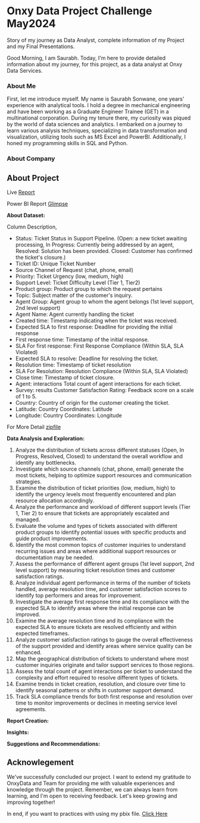 # Onxy Data Project Challenge May2024
Story of my journey as Data Analyst, complete information of my Project and my Final Presentations.

Good Morning, I am Saurabh. Today, I'm here to provide detailed information about my journey, for this project, as a data analyst at Onxy Data Services.
### About Me
First, let me introduce myself. My name is Saurabh Sonwane, one years' experience with analytical tools. I hold a degree in mechanical engineering and have been working as a Graduate Engineer Trainee (GET) in a multinational corporation. During my tenure there, my curiosity was piqued by the world of data sciences and analytics. I embarked on a journey to learn various analysis techniques, specializing in data transformation and visualization, utilizing tools such as MS Excel and PowerBI. Additionally, I honed my programming skills in SQL and Python.
### About Company
## About Project
Live [Report](https://app.powerbi.com/view?r=eyJrIjoiNGViZTg1NjgtZTVkZi00NTQ3LWI0YTgtZmU2M2Y4MzAxOTk1IiwidCI6ImRmODY3OWNkLWE4MGUtNDVkOC05OWFjLWM4M2VkN2ZmOTVhMCJ9&pageName=ReportSection)

Power BI Report [Glimpse](https://github.com/SSonwane26/DataProjectChallenges/blob/main/May%202024%20-%20Technical%20Support/Technical_Support_May2024.pdf)

**About Dataset:**

Column	Description,
- Status:	Ticket Status in Support Pipeline. (Open: a new ticket awaiting processing, In Progress: Currently being addressed by an agent, Resolved: Solution has been provided. Closed: Customer has confirmed the ticket's closure.)
- Ticket ID:	Unique Ticket Number
- Source	Channel of Request (chat, phone, email)
- Priority:	Ticket Urgency (low, medium, high)
- Support Level:	Ticket Difficulty Level (Tier 1, Tier2)
- Product group:	Product group to which the request pertains
- Topic:	Subject matter of the customer's inquiry.
- Agent Group:	Agent group to whom the agent belongs (1st level support, 2nd level support)
- Agent Name:	Agent currently handling the ticket
- Created time:	Timestamp indicating when the ticket was received.
- Expected SLA to first response:	Deadline for providing the initial response
- First response time:	Timestamp of the initial response.
- SLA For first response:	First Response Compliance (Within SLA, SLA Violated)
- Expected SLA to resolve:	Deadline for resolving the ticket.
- Resolution time:	Timestamp of ticket resolution
- SLA For Resolution:	Resolution Compliance (Within SLA, SLA Violated)
- Close time:	Timestamp of ticket closure.
- Agent: interactions	Total count of agent interactions for each ticket.
- Survey: results	Customer Satisfaction Rating: Feedback score on a scale of 1 to 5.
- Country:	Country of origin for the customer creating the ticket.
- Latitude:	Country Coordinates: Latitude
- Longitude:	Country Coordinates: Longitude

For More Detail [zipfile](https://github.com/SSonwane26/DataProjectChallenges/blob/main/May%202024%20-%20Technical%20Support/Onyx%20Data%20-DataDNA%20Dataset%20Challenge%20-%20Technical%20Support%20Dataset%20-%20May%202024.zip)

**Data Analysis and Exploration:**

1. Analyze the distribution of tickets across different statuses (Open, In Progress, Resolved, Closed) to understand the overall workflow and identify any bottlenecks.
2. Investigate which source channels (chat, phone, email) generate the most tickets, helping to optimize support resources and communication strategies.
3. Examine the distribution of ticket priorities (low, medium, high) to identify the urgency levels most frequently encountered and plan resource allocation accordingly.
4. Analyze the performance and workload of different support levels (Tier 1, Tier 2) to ensure that tickets are appropriately escalated and managed.
5. Evaluate the volume and types of tickets associated with different product groups to identify potential issues with specific products and guide product improvements.
6. Identify the most common topics of customer inquiries to understand recurring issues and areas where additional support resources or documentation may be needed.
7. Assess the performance of different agent groups (1st level support, 2nd level support) by measuring ticket resolution times and customer satisfaction ratings.
8. Analyze individual agent performance in terms of the number of tickets handled, average resolution time, and customer satisfaction scores to identify top performers and areas for improvement.
9. Investigate the average first response time and its compliance with the expected SLA to identify areas where the initial response can be improved.
10. Examine the average resolution time and its compliance with the expected SLA to ensure tickets are resolved efficiently and within expected timeframes.
11. Analyze customer satisfaction ratings to gauge the overall effectiveness of the support provided and identify areas where service quality can be enhanced.
12. Map the geographical distribution of tickets to understand where most customer inquiries originate and tailor support services to those regions.
13. Assess the total count of agent interactions per ticket to understand the complexity and effort required to resolve different types of tickets.
14. Examine trends in ticket creation, resolution, and closure over time to identify seasonal patterns or shifts in customer support demand.
15. Track SLA compliance trends for both first response and resolution over time to monitor improvements or declines in meeting service level agreements.

**Report Creation:**

**Insights:**

**Suggestions and Recommendations:**

## Acknowlegement
We've successfully concluded our project. I want to extend my gratitude to OnxyData and Team for providing me with valuable experiences and knowledge through the project. Remember, we can always learn from learning, and I'm open to receiving feedback. Let's keep growing and improving together!

In end, if you want to practices with using my pbix file. [Click Here](https://github.com/SSonwane26/DataProjectChallenges/blob/main/May%202024%20-%20Technical%20Support/Technical_Support_May2024.pbix)
